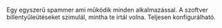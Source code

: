 Egy egyszerű spammer ami működik minden alkalmazással.
A szoftver billentyűleütéseket szimulál, mintha te írtál volna.
Teljesen konfigurálható.
